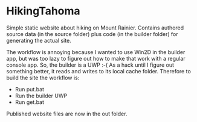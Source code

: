 # HikingTahoma

Simple static website about hiking on Mount Rainier. Contains authored source 
data (in the source folder) plus code (in the builder folder) for generating 
the actual site.

The workflow is annoying because I wanted to use Win2D in the builder app, but 
was too lazy to figure out how to make that work with a regular console app. 
So, the builder is a UWP :-( As a hack until I figure out something better, it 
reads and writes to its local cache folder. Therefore to build the site the 
workflow is:

- Run put.bat
- Run the builder UWP
- Run get.bat

Published website files are now in the out folder.
